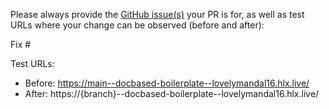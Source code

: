 Please always provide the [GitHub issue(s)](../issues) your PR is for, as well as test URLs where your change can be observed (before and after):

Fix #<gh-issue-id>

Test URLs:
- Before: https://main--docbased-boilerplate--lovelymandal16.hlx.live/
- After: https://{branch}--docbased-boilerplate--lovelymandal16.hlx.live/
